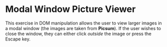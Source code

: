 # Modal Window Picture Viewer

This exercise in DOM manipulation allows the user to view larger images in a modal window (the images are taken from **Picsum**). If the user wishes to close the window, they can either click _outside_ the image or press the Escape key.
